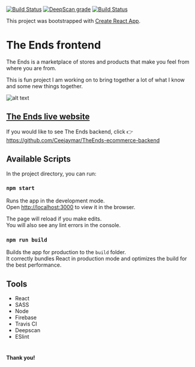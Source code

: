 [![Build Status](https://travis-ci.org/Ceejaymar/TheEnds-ecommerce-frontend.svg?branch=master)](https://travis-ci.org/Ceejaymar/TheEnds-ecommerce-frontend) [![DeepScan grade](https://deepscan.io/api/teams/6084/projects/8598/branches/106494/badge/grade.svg)](https://deepscan.io/dashboard#view=project&tid=6084&pid=8598&bid=106494) [![Build Status](https://david-dm.org/Ceejaymar/TheEnds-ecommerce-frontend.svg?branch=master)](https://david-dm.org/Ceejaymar/TheEnds-ecommerce-frontend.svg)

This project was bootstrapped with [Create React App](https://github.com/facebook/create-react-app).

# The Ends frontend

The Ends is a marketplace of stores and products that make you feel from where you are from.

This is fun project I am working on to bring together a lot of what I know and some new things together.

![alt text](https://firebasestorage.googleapis.com/v0/b/portfolio-cm.appspot.com/o/TheEnds.jpg?alt=media&token=158a2289-3f03-4682-b51d-d56ea7d468e9 "The Ends`")

## [The Ends live website](https://the-ends.app.web/ "The Ends marketplace")

If you would like to see The Ends backend, click :point_right: https://github.com/Ceejaymar/TheEnds-ecommerce-backend

## Available Scripts

In the project directory, you can run:

### `npm start`

Runs the app in the development mode.<br>
Open [http://localhost:3000](http://localhost:3000) to view it in the browser.

The page will reload if you make edits.<br>
You will also see any lint errors in the console.

### `npm run build`

Builds the app for production to the `build` folder.<br>
It correctly bundles React in production mode and optimizes the build for the best performance.

## Tools
- React
- SASS
- Node
- Firebase
- Travis CI
- Deepscan
- ESlint

#

__Thank you!__
